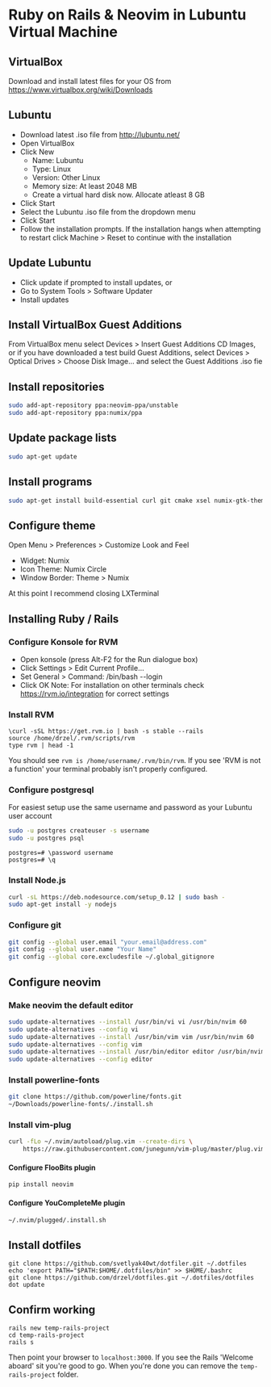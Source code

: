 # Ruby on Rails & Neovim in Lubuntu Virtual Machine

## VirtualBox
Download and install latest files for your OS from https://www.virtualbox.org/wiki/Downloads

## Lubuntu
* Download latest .iso file from http://lubuntu.net/
* Open VirtualBox
* Click New
	* Name: Lubuntu
	* Type: Linux
	* Version: Other Linux
	* Memory size: At least 2048 MB
	* Create a virtual hard disk now. Allocate atleast 8 GB
* Click Start
* Select the Lubuntu .iso file from the dropdown menu
* Click Start
* Follow the installation prompts. If the installation hangs when attempting to restart click Machine > Reset to continue with the installation

## Update Lubuntu
* Click update if prompted to install updates, or
* Go to System Tools > Software Updater
* Install updates

## Install VirtualBox Guest Additions
From VirtualBox menu select Devices > Insert Guest Additions CD Images, or if you have downloaded a test build Guest Additions, select Devices > Optical Drives > Choose Disk Image... and select the Guest Additions .iso fie

## Install repositories
```bash
sudo add-apt-repository ppa:neovim-ppa/unstable
sudo add-apt-repository ppa:numix/ppa
```

## Update package lists
```bash
sudo apt-get update
```

## Install programs
```bash
sudo apt-get install build-essential curl git cmake xsel numix-gtk-theme numix-icon-theme numix-icon-theme-circle postgresql postgresql-contrib libpq-dev konsole neovim python-dev python-pip python3-dev python3-pip exuberant-ctags
```

## Configure theme
Open Menu > Preferences > Customize Look and Feel
* Widget: Numix
* Icon Theme: Numix Circle
* Window Border: Theme > Numix

At this point I recommend closing LXTerminal

## Installing Ruby / Rails
### Configure Konsole for RVM
* Open konsole (press Alt-F2 for the Run dialogue box)
* Click Settings > Edit Current Profile...
* Set General > Command: /bin/bash --login
* Click OK
Note: For installation on other terminals check https://rvm.io/integration for correct settings

### Install RVM
```
\curl -sSL https://get.rvm.io | bash -s stable --rails
source /home/drzel/.rvm/scripts/rvm
type rvm | head -1
```
You should see `rvm is /home/username/.rvm/bin/rvm`. If you see 'RVM is not a function' your terminal probably isn't properly configured.

### Configure postgresql
For easiest setup use the same username and password as your Lubuntu user account
```bash
sudo -u postgres createuser -s username
sudo -u postgres psql
```
```
postgres=# \password username
postgres=# \q
```

### Install Node.js
```bash
curl -sL https://deb.nodesource.com/setup_0.12 | sudo bash -
sudo apt-get install -y nodejs
```

### Configure git
```bash
git config --global user.email "your.email@address.com"
git config --global user.name "Your Name"
git config --global core.excludesfile ~/.global_gitignore
```

## Configure neovim
### Make neovim the default editor
```bash
sudo update-alternatives --install /usr/bin/vi vi /usr/bin/nvim 60
sudo update-alternatives --config vi
sudo update-alternatives --install /usr/bin/vim vim /usr/bin/nvim 60
sudo update-alternatives --config vim
sudo update-alternatives --install /usr/bin/editor editor /usr/bin/nvim 60
sudo update-alternatives --config editor
```

### Install powerline-fonts
```bash
git clone https://github.com/powerline/fonts.git
~/Downloads/powerline-fonts/./install.sh
```

### Install vim-plug
```bash
curl -fLo ~/.nvim/autoload/plug.vim --create-dirs \
    https://raw.githubusercontent.com/junegunn/vim-plug/master/plug.vim
```

#### Configure FlooBits plugin
```bash
pip install neovim
```

#### Configure YouCompleteMe plugin
```bash
~/.nvim/plugged/.install.sh
```

## Install dotfiles
```
git clone https://github.com/svetlyak40wt/dotfiler.git ~/.dotfiles
echo 'export PATH="$PATH:$HOME/.dotfiles/bin" >> $HOME/.bashrc
git clone https://github.com/drzel/dotfiles.git ~/.dotfiles/dotfiles
dot update
```
## Confirm working
```
rails new temp-rails-project
cd temp-rails-project
rails s
```
Then point your browser to `localhost:3000`. If you see the Rails 'Welcome aboard' sit you're good to go. When you're done you can remove the `temp-rails-project` folder.
